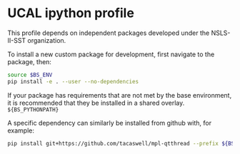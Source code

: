 # UCAL ipython profile

This profile depends on independent packages developed under the 
NSLS-II-SST organization.

To install a new custom package for development, first navigate to the 
package, then:

```bash
source $BS_ENV
pip install -e . --user --no-dependencies
```

If your package has requirements that are not met by the base environment, it is recommended that they be 
installed in a shared overlay. 
```${BS_PYTHONPATH}```

A specific dependency can similarly be installed from github with, for example:
```bash
pip install git+https://github.com/tacaswell/mpl-qtthread --prefix ${BS_PYTHONPATH%/lib*} --upgrade -I --no-dependencies
```